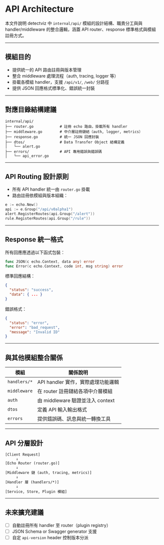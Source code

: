 # API Architecture

本文件說明 detectviz 中 `internal/api/` 模組的設計結構、職責分工與與 handler/middleware 的整合邏輯，涵蓋 API router、response 標準格式與模組註冊方式。

---

## 模組目的

- 提供統一的 API 路由註冊與版本管理
- 整合 middleware 處理流程（auth, tracing, logger 等）
- 掛載各模組 handler，支援 `/api/v1/`, `/web/` 分路徑
- 提供 JSON 回應格式標準化、錯誤統一封裝

---

## 對應目錄結構建議

```
internal/api/
├── router.go            # 註冊 echo 路由，掛載所有 handler
├── middleware.go        # 中介層註冊鏈結（auth, logger, metrics）
├── response.go          # 統一 JSON 回應封裝
├── dtos/                # Data Transfer Object 結構定義
│   └── alert.go
├── errors/              # API 專用錯誤與錯誤碼
│   └── api_error.go
```

---

## API Routing 設計原則

- 所有 API handler 統一由 `router.go` 掛載
- 路由註冊依模組與版本組織：

```go
e := echo.New()
api := e.Group("/api/v0alpha1")
alert.RegisterRoutes(api.Group("/alert"))
rule.RegisterRoutes(api.Group("/rule"))
```

---

## Response 統一格式

所有回應應透過以下函式包裝：

```go
func JSON(c echo.Context, data any) error
func Error(c echo.Context, code int, msg string) error
```

標準回應結構：

```json
{
  "status": "success",
  "data": { ... }
}
```

錯誤格式：

```json
{
  "status": "error",
  "error": "bad_request",
  "message": "Invalid ID"
}
```

---

## 與其他模組整合關係

| 模組         | 關係說明 |
|--------------|----------|
| `handlers/*` | API handler 實作，實際處理功能邏輯 |
| `middleware` | 在 router 註冊鏈結各項中介層模組 |
| `auth`       | 由 middleware 驗證並注入 context |
| `dtos`       | 定義 API 輸入輸出格式 |
| `errors`     | 提供錯誤碼、訊息與統一轉換工具 |

---

## API 分層設計

```text
[Client Request]
     ↓
[Echo Router (router.go)]
     ↓
[Middleware 鏈 (auth, tracing, metrics)]
     ↓
[Handler 層 (handlers/*)]
     ↓
[Service, Store, Plugin 模組]
```

---

## 未來擴充建議

- [ ] 自動註冊所有 handler 至 router（plugin registry）
- [ ] JSON Schema or Swagger generator 支援
- [ ] 自定 `api-version` header 控制版本分派
